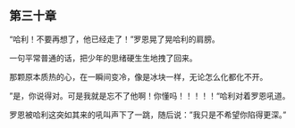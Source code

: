 ## 第三十章

“哈利！不要再想了，他已经走了！”罗恩晃了晃哈利的肩膀。

一句平常普通的话，把少年的思绪硬生生地拽了回来。

那颗原本质热的心，在一瞬间变冷，像是冰块一样，无论怎么化都化不开。

”是，你说得对。可是我就是忘不了他啊！你懂吗！！！！！“哈利对着罗恩吼道。

罗恩被哈利这突如其来的吼叫声下了一跳，随后说：”我只是不希望你陷得更深。”
